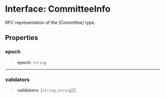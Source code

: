 # Interface: CommitteeInfo

RPC representation of the [Committee] type.

## Properties

### epoch

> **epoch**: `string`

***

### validators

> **validators**: [`string`, `string`][]
